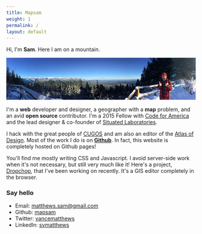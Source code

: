 ```yaml
---
title: Mapsam
weight: 1
permalink: /
layout: default
---
```


Hi, I'm **Sam**. Here I am on a mountain.

![mapsam on a mountain](/images/mt-walker.jpg)

I'm a **web** developer and designer, a geographer with a **map** problem, and an avid **open source** contributor. I'm a 2015 Fellow with [Code for America](http://codeforamerica.org) and the lead designer & co-founder of [Situated Laboratories](http://situatedlaboratories.com).

I hack with the great people of [CUGOS](http://cugos.org) and am also an editor of the [Atlas of Design](http://atlasofdesign.org). Most of the work I do is on **[Github](http://github.com/mapsam)**. In fact, this website is completely hosted on Github pages!

You'll find me mostly writing CSS and Javascript. I avoid server-side work when it's not necessary, but still very much like it! Here's a project, [Dropchop](https://github.com/cugos/dropchop), that I've been working on recently. It's a GIS editor completely in the browser.

### Say hello

* Email: [matthews.sam@gmail.com](mailto:matthews.sam@gmail.com)
* Github: [mapsam](http://github.com/mapsam)
* Twitter: [vancematthews](http://twitter.com/vancematthews)
* LinkedIn: [svmatthews](https://www.linkedin.com/in/svmatthews)
